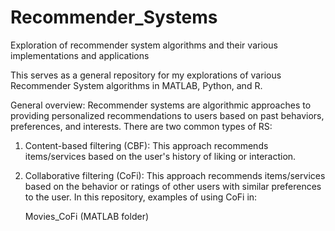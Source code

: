 # Recommender_Systems
Exploration of recommender system algorithms and their various implementations and applications

This serves as a general repository for my explorations of various Recommender System algorithms in MATLAB, Python, and R. 

General overview: 
Recommender systems are algorithmic approaches to providing personalized recommendations to users based on past behaviors, preferences, and interests. There are two common types of RS: 
1) Content-based filtering (CBF): This approach recommends items/services based on the user's history of liking or interaction. 

2) Collaborative filtering (CoFi): This approach recommends items/services based on the behavior or ratings of other users with similar preferences to the user. In this repository, examples of using CoFi in: 

      Movies_CoFi (MATLAB folder) 

